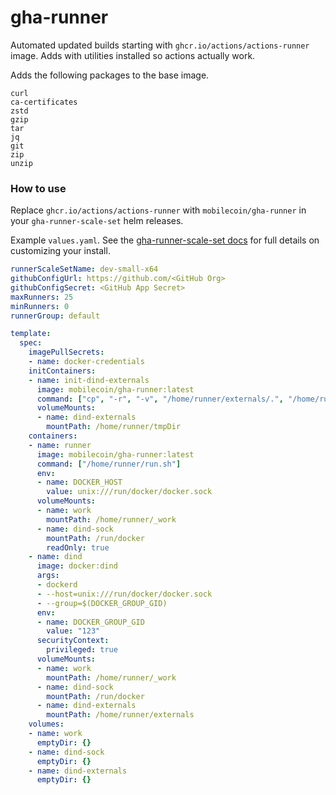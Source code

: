 # gha-runner

Automated updated builds starting with `ghcr.io/actions/actions-runner` image. Adds with utilities installed so actions actually work.

Adds the following packages to the base image.

```
curl
ca-certificates
zstd
gzip
tar
jq
git
zip
unzip
```

### How to use

Replace `ghcr.io/actions/actions-runner` with `mobilecoin/gha-runner` in your `gha-runner-scale-set` helm releases.

Example `values.yaml`.  See the [gha-runner-scale-set docs](https://docs.github.com/en/actions/hosting-your-own-runners/managing-self-hosted-runners-with-actions-runner-controller/deploying-runner-scale-sets-with-actions-runner-controller#using-advanced-configuration-options) for full details on customizing your install.

```yaml
runnerScaleSetName: dev-small-x64
githubConfigUrl: https://github.com/<GitHub Org>
githubConfigSecret: <GitHub App Secret>
maxRunners: 25
minRunners: 0
runnerGroup: default

template:
  spec:
    imagePullSecrets:
    - name: docker-credentials
    initContainers:
    - name: init-dind-externals
      image: mobilecoin/gha-runner:latest
      command: ["cp", "-r", "-v", "/home/runner/externals/.", "/home/runner/tmpDir/"]
      volumeMounts:
      - name: dind-externals
        mountPath: /home/runner/tmpDir
    containers:
    - name: runner
      image: mobilecoin/gha-runner:latest
      command: ["/home/runner/run.sh"]
      env:
      - name: DOCKER_HOST
        value: unix:///run/docker/docker.sock
      volumeMounts:
      - name: work
        mountPath: /home/runner/_work
      - name: dind-sock
        mountPath: /run/docker
        readOnly: true
    - name: dind
      image: docker:dind
      args:
      - dockerd
      - --host=unix:///run/docker/docker.sock
      - --group=$(DOCKER_GROUP_GID)
      env:
      - name: DOCKER_GROUP_GID
        value: "123"
      securityContext:
        privileged: true
      volumeMounts:
      - name: work
        mountPath: /home/runner/_work
      - name: dind-sock
        mountPath: /run/docker
      - name: dind-externals
        mountPath: /home/runner/externals
    volumes:
    - name: work
      emptyDir: {}
    - name: dind-sock
      emptyDir: {}
    - name: dind-externals
      emptyDir: {}
```
